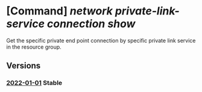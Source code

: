 # [Command] _network private-link-service connection show_

Get the specific private end point connection by specific private link service in the resource group.

## Versions

### [2022-01-01](/Resources/mgmt-plane/L3N1YnNjcmlwdGlvbnMve30vcmVzb3VyY2Vncm91cHMve30vcHJvdmlkZXJzL21pY3Jvc29mdC5uZXR3b3JrL3ByaXZhdGVsaW5rc2VydmljZXMve30vcHJpdmF0ZWVuZHBvaW50Y29ubmVjdGlvbnMve30=/2022-01-01.xml) **Stable**

<!-- mgmt-plane /subscriptions/{}/resourcegroups/{}/providers/microsoft.network/privatelinkservices/{}/privateendpointconnections/{} 2022-01-01 -->
